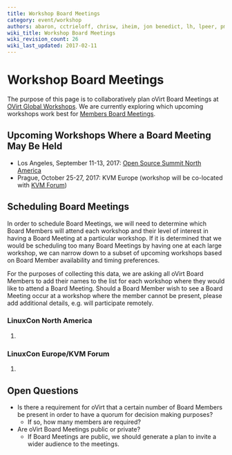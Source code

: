 ```yaml
---
title: Workshop Board Meetings
category: event/workshop
authors: abaron, cctrieloff, chrisw, iheim, jon benedict, lh, lpeer, pmyers, sandrobonazzola
wiki_title: Workshop Board Meetings
wiki_revision_count: 26
wiki_last_updated: 2017-02-11
---
```


# Workshop Board Meetings

The purpose of this page is to collaboratively plan oVirt Board Meetings at [OVirt Global Workshops](/community/events/archives/workshop/global-workshops/). We are currently exploring which upcoming workshops work best for [Members Board Meetings](/governance/board/Board).

## Upcoming Workshops Where a Board Meeting May Be Held

*   Los Angeles, September 11-13, 2017: [Open Source Summit North America](http://events.linuxfoundation.org/events/linuxcon-north-america)
*   Prague, October 25-27, 2017: KVM Europe (workshop will be co-located with [KVM Forum](http://events.linuxfoundation.org/events/kvm-forum))

## Scheduling Board Meetings

In order to schedule Board Meetings, we will need to determine which Board Members will attend each workshop and their level of interest in having a Board Meeting at a particular workshop. If it is determined that we would be scheduling too many Board Meetings by having one at each large workshop, we can narrow down to a subset of upcoming workshops based on Board Member availability and timing preferences.

For the purposes of collecting this data, we are asking all oVirt Board Members to add their names to the list for each workshop where they would like to attend a Board Meeting. Should a Board Member wish to see a Board Meeting occur at a workshop where the member cannot be present, please add additional details, e.g. will participate remotely.

### LinuxCon North America

1.  

### LinuxCon Europe/KVM Forum

1.  


## Open Questions

*   Is there a requirement for oVirt that a certain number of Board Members be present in order to have a quorum for decision making purposes?
    -   If so, how many members are required?
*   Are oVirt Board Meetings public or private?
    -   If Board Meetings are public, we should generate a plan to invite a wider audience to the meetings.
